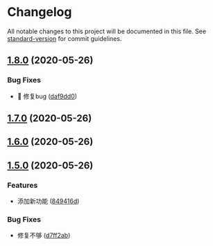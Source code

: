 # Changelog

All notable changes to this project will be documented in this file. See [standard-version](https://github.com/conventional-changelog/standard-version) for commit guidelines.

## [1.8.0](https://github.com/robinv8/react-family/compare/prefix_v1.7.0...prefix_v1.8.0) (2020-05-26)


### Bug Fixes

* :bug: 修复bug ([daf9dd0](https://github.com/robinv8/react-family/commit/daf9dd0e689a161aad79a03fe5d10c920e8f986d))

## [1.7.0](https://github.com/robinv8/react-family/compare/prefix_v1.6.0...prefix_v1.7.0) (2020-05-26)

## [1.6.0](https://github.com/robinv8/react-family/compare/prefix_v1.5.0...prefix_v1.6.0) (2020-05-26)

## [1.5.0](https://github.com/robinv8/react-family/compare/prefix_v1.4.0...prefix_v1.5.0) (2020-05-26)


### Features

* 添加新功能 ([849416d](https://github.com/robinv8/react-family/commit/849416dd39f103e572139c40794c04fe26bf1f4e))


### Bug Fixes

* 修复不够 ([d7ff2ab](https://github.com/robinv8/react-family/commit/d7ff2abc8ddfc58cfa2ef14a2b78926c16bb8a8b))

